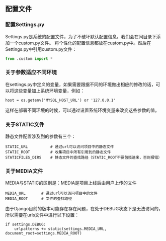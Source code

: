 ## 配置文件

### 配置Settings.py

Settings.py是系统的配置文件，为了不破坏默认配置信息。我们会在同目录下添加一个custom.py文件。
将个性化的配置信息都放在custom.py中。然后在Settings.py中引用custom.py文件：
```python
from .custom import *
```

### 关于参数适应不同环境

在settings.py中定义的变量，如果需要跟据不同的环境做出相应的修改的话，可以将这些变量加上系统环境变量，例如：
    
    host = os.getenv('MYSQL_HOST_URL') or '127.0.0.1'
    
这样在部署不同环境的时候，可以通过设置系统环境变量来改变这些参数的值。


### 关于STATIC文件

静态文件配置涉及到的参数有三个：

    STATIC_URL          # 通过url可以访问项目中的静态文件
    STATIC_ROOT         # 收集项目中所有引用到的静态文件
    STATICFILES_DIRS    # 静态文件的查找路径（STATIC_ROOT不要包揽进来，否则报错）
    
### 关于MEDIA文件

MEDIA与STATIC的区别是：MEDIA是项目上线后由用户上传的文件

    MEDIA_URL       # 通过url可以访问项目中的文件
    MEDIA_ROOT      # 文件的查找路径
    
由于Django目前的版本可能存在存在问题，在处于DEBUG状态下是无法访问的，所以需要在urls文件中进行以下设置：

    if settings.DEBUG:
        urlpatterns += static(settings.MEDIA_URL, document_root=settings.MEDIA_ROOT)

    